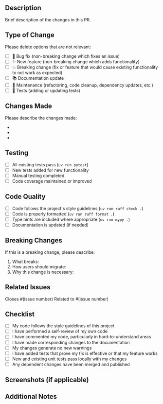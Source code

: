 ## Description

Brief description of the changes in this PR.

## Type of Change

Please delete options that are not relevant:

- [ ] 🐛 Bug fix (non-breaking change which fixes an issue)
- [ ] ✨ New feature (non-breaking change which adds functionality)
- [ ] 💥 Breaking change (fix or feature that would cause existing functionality to not work as expected)
- [ ] 📚 Documentation update
- [ ] 🔧 Maintenance (refactoring, code cleanup, dependency updates, etc.)
- [ ] 🧪 Tests (adding or updating tests)

## Changes Made

Please describe the changes made:

-
-
-

## Testing

- [ ] All existing tests pass (`uv run pytest`)
- [ ] New tests added for new functionality
- [ ] Manual testing completed
- [ ] Code coverage maintained or improved

## Code Quality

- [ ] Code follows the project's style guidelines (`uv run ruff check .`)
- [ ] Code is properly formatted (`uv run ruff format .`)
- [ ] Type hints are included where appropriate (`uv run mypy .`)
- [ ] Documentation is updated (if needed)

## Breaking Changes

If this is a breaking change, please describe:

1. What breaks:
2. How users should migrate:
3. Why this change is necessary:

## Related Issues

Closes #(issue number)
Related to #(issue number)

## Checklist

- [ ] My code follows the style guidelines of this project
- [ ] I have performed a self-review of my own code
- [ ] I have commented my code, particularly in hard-to-understand areas
- [ ] I have made corresponding changes to the documentation
- [ ] My changes generate no new warnings
- [ ] I have added tests that prove my fix is effective or that my feature works
- [ ] New and existing unit tests pass locally with my changes
- [ ] Any dependent changes have been merged and published

## Screenshots (if applicable)

<!-- Add screenshots here if the changes affect the UI or output -->

## Additional Notes

<!-- Add any additional notes for reviewers -->
